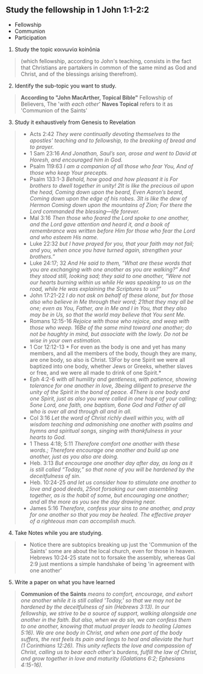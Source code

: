## Study the fellowship in 1 John 1:1-2:2 
- Fellowship
- Communion
- Participation

1. Study the topic κοινωνία koinōnia
> (which fellowship, according to John's teaching, consists in the fact that Christians are partakers in common of the same mind as God and Christ, and of the blessings arising therefrom).
 

2. Identify the sub-topic you want to study.
> **According to "John MacArther, Topical Bible"** Fellowship of Believers, The '*with each other*' **Naves Topical** refers to it as 'Communion of the Saints'

3. Study it exhaustively from Genesis to Revelation
> - Acts 2:42 *They were continually devoting themselves to the apostles’ teaching and to fellowship, to the breaking of bread and to prayer.*
> - 1 Sam 23:16 *And Jonathan, Saul’s son, arose and went to David at Horesh, and encouraged him in God.*
> - Psalm 119:63 *I am a companion of all those who fear You, And of those who keep Your precepts.*
> - Psalm 133:1-3 *Behold, how good and how pleasant it is
For brothers to dwell together in unity!
2It is like the precious oil upon the head,
Coming down upon the beard,
Even Aaron’s beard,
Coming down upon the edge of his robes.
3It is like the dew of Hermon
Coming down upon the mountains of Zion;
For there the Lord commanded the blessing—life forever.*
> - Mal 3:16 *Then those who feared the Lord spoke to one another, and the Lord gave attention and heard it, and a book of remembrance was written before Him for those who fear the Lord and who esteem His name.*
> - Luke 22:32 *but I have prayed for you, that your faith may not fail; and you, when once you have turned again, strengthen your brothers.”*
> - Luke 24:17; 32 *And He said to them, “What are these words that you are exchanging with one another as you are walking?” And they stood still, looking sad; they said to one another, “Were not our hearts burning within us while He was speaking to us on the road, while He was explaining the Scriptures to us?”*
> - John 17:21-22 *I do not ask on behalf of these alone, but for those also who believe in Me through their word; 21that they may all be one; even as You, Father, are in Me and I in You, that they also may be in Us, so that the world may believe that You sent Me.*
> - Romans 12:15-16 *Rejoice with those who rejoice, and weep with those who weep. 16Be of the same mind toward one another; do not be haughty in mind, but associate with the lowly. Do not be wise in your own estimation.*
> - 1 Cor 12:12-13 * For even as the body is one and yet has many members, and all the members of the body, though they are many, are one body, so also is Christ. 13For by one Spirit we were all baptized into one body, whether Jews or Greeks, whether slaves or free, and we were all made to drink of one Spirit.*
> - Eph 4:2-6 *with all humility and gentleness, with patience, showing tolerance for one another in love, 3being diligent to preserve the unity of the Spirit in the bond of peace. 4There is one body and one Spirit, just as also you were called in one hope of your calling; 5one Lord, one faith, one baptism, 6one God and Father of all who is over all and through all and in all.*
> - Col 3:16 *Let the word of Christ richly dwell within you, with all wisdom teaching and admonishing one another with psalms and hymns and spiritual songs, singing with thankfulness in your hearts to God.*
> - 1 Thess 4:18; 5:11 *Therefore comfort one another with these words.; Therefore encourage one another and build up one another, just as you also are doing.*
> - Heb. 3:13 *But encourage one another day after day, as long as it is still called “Today,” so that none of you will be hardened by the deceitfulness of sin.*
> - Heb. 10:24-25 *and let us consider how to stimulate one another to love and good deeds, 25not forsaking our own assembling together, as is the habit of some, but encouraging one another; and all the more as you see the day drawing near.*
> - James 5:16 *Therefore, confess your sins to one another, and pray for one another so that you may be healed. The effective prayer of a righteous man can accomplish much.*


4. Take Notes while you are studying.
> - Notice there are subtopics breaking up just the 'Communion of the Saints' some are about the local church, even for those in heaven. Hebrews 10:24-25 state not to forsake the assembly, whereas Gal 2:9 just mentions a simple handshake of being 'in agreement with one another'

5. Write a paper on what you have learned
> **Communion of the Saints** *means to comfort, encourage, and exhort one another while it is still called 'Today,' so that we may not be hardened by the deceitfulness of sin (Hebrews 3:13). In our fellowship, we strive to be a source of support, walking alongside one another in the faith. But also, when we do sin, we can confess them to one another, knowing that mutual prayer leads to healing (James 5:16). We are one body in Christ, and when one part of the body suffers, the rest feels its pain and longs to heal and alleviate the hurt (1 Corinthians 12:26). This unity reflects the love and compassion of Christ, calling us to bear each other's burdens, fulfill the law of Christ, and grow together in love and maturity (Galatians 6:2; Ephesians 4:15-16).*

